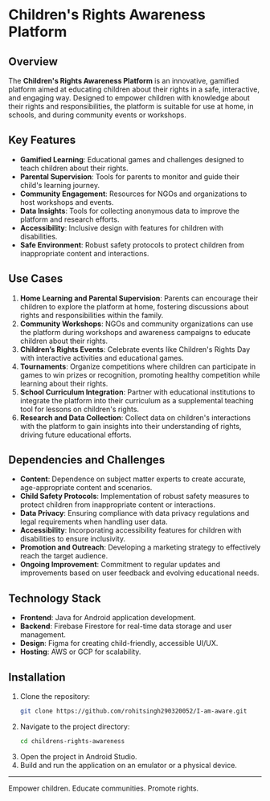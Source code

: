 
# Children's Rights Awareness Platform

## Overview
The **Children's Rights Awareness Platform** is an innovative, gamified platform aimed at educating children about their rights in a safe, interactive, and engaging way. Designed to empower children with knowledge about their rights and responsibilities, the platform is suitable for use at home, in schools, and during community events or workshops.

## Key Features
- **Gamified Learning**: Educational games and challenges designed to teach children about their rights.
- **Parental Supervision**: Tools for parents to monitor and guide their child's learning journey.
- **Community Engagement**: Resources for NGOs and organizations to host workshops and events.
- **Data Insights**: Tools for collecting anonymous data to improve the platform and research efforts.
- **Accessibility**: Inclusive design with features for children with disabilities.
- **Safe Environment**: Robust safety protocols to protect children from inappropriate content and interactions.

## Use Cases
1. **Home Learning and Parental Supervision**:
   Parents can encourage their children to explore the platform at home, fostering discussions about rights and responsibilities within the family.
2. **Community Workshops**:
   NGOs and community organizations can use the platform during workshops and awareness campaigns to educate children about their rights.
3. **Children’s Rights Events**:
   Celebrate events like Children's Rights Day with interactive activities and educational games.
4. **Tournaments**:
   Organize competitions where children can participate in games to win prizes or recognition, promoting healthy competition while learning about their rights.
5. **School Curriculum Integration**:
   Partner with educational institutions to integrate the platform into their curriculum as a supplemental teaching tool for lessons on children's rights.
6. **Research and Data Collection**:
   Collect data on children's interactions with the platform to gain insights into their understanding of rights, driving future educational efforts.

## Dependencies and Challenges
- **Content**:
  Dependence on subject matter experts to create accurate, age-appropriate content and scenarios.
- **Child Safety Protocols**:
  Implementation of robust safety measures to protect children from inappropriate content or interactions.
- **Data Privacy**:
  Ensuring compliance with data privacy regulations and legal requirements when handling user data.
- **Accessibility**:
  Incorporating accessibility features for children with disabilities to ensure inclusivity.
- **Promotion and Outreach**:
  Developing a marketing strategy to effectively reach the target audience.
- **Ongoing Improvement**:
  Commitment to regular updates and improvements based on user feedback and evolving educational needs.

## Technology Stack
- **Frontend**: Java for Android application development.
- **Backend**: Firebase Firestore for real-time data storage and user management.
- **Design**: Figma for creating child-friendly, accessible UI/UX.
- **Hosting**: AWS or GCP for scalability.

## Installation
1. Clone the repository:
   ```bash
   git clone https://github.com/rohitsingh290320052/I-am-aware.git
   ```
2. Navigate to the project directory:
   ```bash
   cd childrens-rights-awareness
   ```
3. Open the project in Android Studio.
4. Build and run the application on an emulator or a physical device.


---
Empower children. Educate communities. Promote rights.
